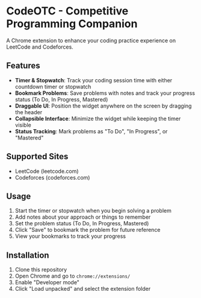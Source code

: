 # CodeOTC - Competitive Programming Companion

A Chrome extension to enhance your coding practice experience on LeetCode and Codeforces.

## Features

- **Timer & Stopwatch**: Track your coding session time with either countdown timer or stopwatch
- **Bookmark Problems**: Save problems with notes and track your progress status (To Do, In Progress, Mastered)
- **Draggable UI**: Position the widget anywhere on the screen by dragging the header
- **Collapsible Interface**: Minimize the widget while keeping the timer visible
- **Status Tracking**: Mark problems as "To Do", "In Progress", or "Mastered"

## Supported Sites

- LeetCode (leetcode.com)
- Codeforces (codeforces.com)

## Usage

1. Start the timer or stopwatch when you begin solving a problem
2. Add notes about your approach or things to remember
3. Set the problem status (To Do, In Progress, Mastered)
4. Click "Save" to bookmark the problem for future reference
5. View your bookmarks to track your progress

## Installation

1. Clone this repository
2. Open Chrome and go to `chrome://extensions/`
3. Enable "Developer mode"
4. Click "Load unpacked" and select the extension folder

